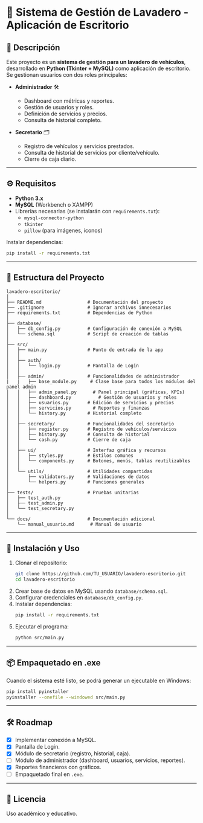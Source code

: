 # 🚗 Sistema de Gestión de Lavadero - Aplicación de Escritorio

## 📌 Descripción
Este proyecto es un **sistema de gestión para un lavadero de vehículos**, desarrollado en **Python (Tkinter + MySQL)** como aplicación de escritorio.  
Se gestionan usuarios con dos roles principales:

- **Administrador** 🛠️  
  - Dashboard con métricas y reportes.  
  - Gestión de usuarios y roles.  
  - Definición de servicios y precios.   
  - Consulta de historial completo.  

- **Secretario** 🗂️  
  - Registro de vehículos y servicios prestados.  
  - Consulta de historial de servicios por cliente/vehículo.  
  - Cierre de caja diario.  

---

## ⚙️ Requisitos
- **Python 3.x**  
- **MySQL** (Workbench o XAMPP)  
- Librerías necesarias (se instalarán con `requirements.txt`):  
  - `mysql-connector-python`  
  - `tkinter`  
  - `pillow` (para imágenes, íconos)  

Instalar dependencias:
```bash
pip install -r requirements.txt
```

---

## 📂 Estructura del Proyecto

```
lavadero-escritorio/
│
├── README.md                 # Documentación del proyecto
├── .gitignore                # Ignorar archivos innecesarios
├── requirements.txt          # Dependencias de Python
│
├── database/
│   ├── db_config.py          # Configuración de conexión a MySQL
│   └── schema.sql            # Script de creación de tablas
│
├── src/
│   ├── main.py               # Punto de entrada de la app
│   │
│   ├── auth/
│   │   └── login.py          # Pantalla de Login
│   │
│   ├── admin/                # Funcionalidades de administrador
|   |   ├── base_module.py     # Clase base para todos los módulos del panel admin
│   │   ├── admin_panel.py      # Panel principal (gráficas, KPIs)
│   │   ├── dashboard.py          # Gestión de usuarios y roles
│   │   ├── usuarios.py       # Edición de servicios y precios
│   │   ├── servicios.py        # Reportes y finanzas
│   │   └── history.py        # Historial completo
│   │
│   ├── secretary/            # Funcionalidades del secretario
│   │   ├── register.py       # Registro de vehículos/servicios
│   │   ├── history.py        # Consulta de historial
│   │   └── cash.py           # Cierre de caja
│   │
│   ├── ui/                   # Interfaz gráfica y recursos
│   │   ├── styles.py         # Estilos comunes
│   │   └── components.py     # Botones, menús, tablas reutilizables
│   │
│   └── utils/                # Utilidades compartidas
│       ├── validators.py     # Validaciones de datos
│       └── helpers.py        # Funciones generales
│
├── tests/                    # Pruebas unitarias
│   ├── test_auth.py
│   ├── test_admin.py
│   └── test_secretary.py
│
└── docs/                     # Documentación adicional
    └── manual_usuario.md      # Manual de usuario
```

---

## 🚀 Instalación y Uso
1. Clonar el repositorio:  
   ```bash
   git clone https://github.com/TU_USUARIO/lavadero-escritorio.git
   cd lavadero-escritorio
   ```
2. Crear base de datos en MySQL usando `database/schema.sql`.  
3. Configurar credenciales en `database/db_config.py`.  
4. Instalar dependencias:  
   ```bash
   pip install -r requirements.txt
   ```
5. Ejecutar el programa:  
   ```bash
   python src/main.py
   ```

---

## 📦 Empaquetado en .exe
Cuando el sistema esté listo, se podrá generar un ejecutable en Windows:  
```bash
pip install pyinstaller
pyinstaller --onefile --windowed src/main.py
```

---

## 🛠️ Roadmap
- [x] Implementar conexión a MySQL.  
- [x] Pantalla de Login.  
- [x] Módulo de secretario (registro, historial, caja).  
- [ ] Módulo de administrador (dashboard, usuarios, servicios, reportes).  
- [x] Reportes financieros con gráficos.  
- [ ] Empaquetado final en `.exe`.  

---

## 📄 Licencia
Uso académico y educativo.
